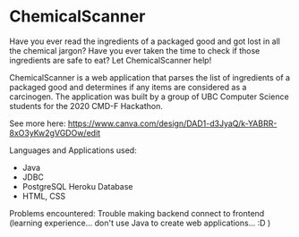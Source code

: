 # ChemicalScanner

Have you ever read the ingredients of a packaged good and got lost in all the chemical jargon? Have you ever taken the time to check if those ingredients are safe to eat? Let ChemicalScanner help!

ChemicalScanner is a web application that parses the list of ingredients of a packaged good and determines if any items are considered as a carcinogen. The application was built by a group of UBC Computer Science students for the 2020 CMD-F Hackathon. 

See more here: https://www.canva.com/design/DAD1-d3JyaQ/k-YABRR-8xO3yKw2gVGDOw/edit

Languages and Applications used:
- Java
- JDBC
- PostgreSQL Heroku Database
- HTML, CSS

Problems encountered: Trouble making backend connect to frontend (learning experience... don't use Java to create web applications... :D )



